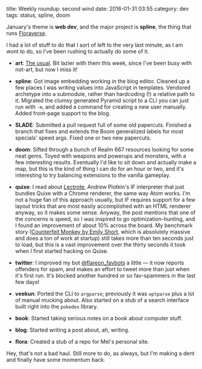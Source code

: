 title: Weekly roundup: second wind
date: 2016-01-31 03:55
category: dev
tags: status, spline, doom

January's theme is **web dev**, and the major project is **spline**, the thing that runs [Floraverse](http://floraverse.com/).

I had a lot of stuff to do that I sort of left to the very last minute, as I am wont to do, so I've been rushing to actually do some of it.

- **art**: [The usual](http://lexyeevee.tumblr.com/tagged/daily-comic).  Bit lazier with them this week, since I've been busy with not-art, but now I miss it!

- **spline**: Got image embedding working in the blog editor.  Cleaned up a few places I was writing values into JavaScript in templates.  Vendored archetype into a submodule, rather than hardcoding (!) a relative path to it.  Migrated the clumsy generated Pyramid script to a CLI you can just run with `-m`, and added a command for creating a new user manually.  Added front-page support to the blog.

- **SLADE**: Submitted a pull request full of some old papercuts.  Finished a branch that fixes and extends the Boom generalized labels for most specials' speed args.  Fixed one or two new papercuts.

- **doom**: Sifted through a bunch of Realm 667 resources looking for some neat gems.  Toyed with weapons and powerups and monsters, with a few interesting results.  Eventually I'd like to sit down and actually make a map, but this is the kind of thing I can do for an hour or two, and it's interesting to try balancing extensions to the vanilla gameplay.

- **quixe**: I read about [Lectrote](http://gameshelf.jmac.org/2016/01/introducing-lectrote-an-interpreter/), Andrew Plotkin's IF interpreter that just bundles Quixe with a Chrome renderer, the same way Atom works.  I'm not a huge fan of this approach usually, but IF requires support for a few layout tricks that are most easily accomplished with an HTML renderer anyway, so it makes some sense.  Anyway, the post mentions that one of the concerns is speed, so I was inspired to go optimization-hunting, and I found an improvement of about 10% across the board.  My benchmark story ([Counterfeit Monkey by Emily Short](http://emshort.com/counterfeit_monkey/), which is absolutely massive and does a ton of work at startup) still takes more than ten seconds just to load, but this is a vast improvement over the thirty seconds it took when I first started hacking on Quixe.

- **twitter**: I improved my bot [@flareon\_favbots](https://twitter.com/flareon_favbots) a little — it now reports offenders for spam, and makes an effort to tweet more than just when it's first run.  It's blocked another hundred or so fav-spammers in the last few days!

- **veekun**: Ported the CLI to `argparse`; previously it was `optparse` plus a lot of manual mucking about.  Also started on a stub of a search interface built right into the `pokedex` library.

- **book**: Started taking serious notes on a book about computer stuff.

- **blog**: Started writing a post about, ah, writing.

- **flora**: Created a stub of a repo for Mel's personal site.

Hey, that's not a bad haul.  Still more to do, as always, but I'm making a dent and finally have some momentum back.
